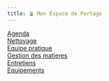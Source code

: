 ```yaml
---
title: 🪴 Mon Espace de Partage
---
```


[Agenda](notes/AgendaMaJournee.md)\
[Nettoyage](notes/nettoyage/nettoyage.md)\
[Equipe pratique](notes/departements/D_EquipePratique.md)\
[Gestion des matieres](notes/departements/D_GestionDesMatieres.md)\
[Entretiens](notes/entretiens/L_Entretiens.md)\
[Equipements](notes/departements/L_Equipements.md)